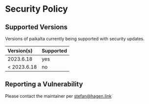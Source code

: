 # Security Policy

## Supported Versions

Versions of paikalta currently being supported with security updates.

| Version(s)   | Supported |
|:------------ |:--------- |
| 2023.6.18    | yes       |
| < 2023.6.18  | no        |

## Reporting a Vulnerability

Please contact the maintainer per stefan@hagen.link
